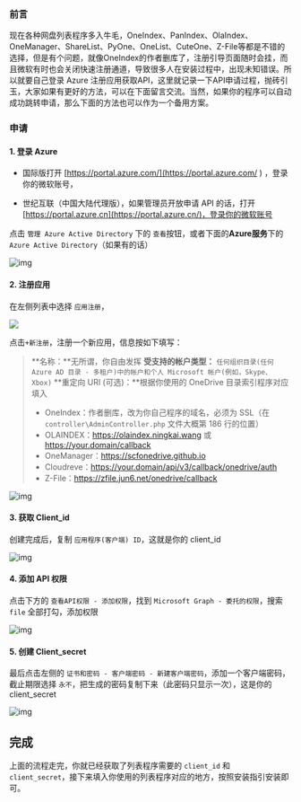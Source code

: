 ### 前言

现在各种网盘列表程序多入牛毛，OneIndex、PanIndex、OlaIndex、OneManager、ShareList、PyOne、OneList、CuteOne、Z-File等都是不错的选择，但是有个问题，就像OneIndex的作者删库了，注册引导页面随时会挂，而且微软有时也会关闭快速注册通道，导致很多人在安装过程中，出现未知错误。所以就要自己登录 Azure 注册应用获取API，这里就记录一下API申请过程，抛砖引玉，大家如果有更好的方法，可以在下面留言交流。当然，如果你的程序可以自动成功跳转申请，那么下面的方法也可以作为一个备用方案。

### 申请

#### 1. 登录 Azure

- 国际版打开 [https://portal.azure.com/](https://portal.azure.com/ ) ，登录你的微软账号，

- 世纪互联（中国大陆代理版），如果管理员开放申请 API 的话，打开 [https://portal.azure.cn](https://portal.azure.cn/)，登录你的微软账号

点击 `管理 Azure Active Directory` 下的 `查看`按钮，或者下面的**Azure服务**下的`Azure Active Directory`（如果有的话）

![img](https://cdn.jsdelivr.net/gh/love2wind/cloudimg/img/c50c9713880746509c26cb1bd99c3ec8.webp)

#### 2. 注册应用

在左侧列表中选择 `应用注册`，

![](https://cdn.jsdelivr.net/gh/love2wind/cloudimg/img/3b8cb652ab2c0818b87d65b728bf860f.webp)

点击`+新注册`，注册一个新应用，信息按如下填写：

> **名称：**无所谓，你自由发挥
> **受支持的帐户类型：** `任何组织目录(任何 Azure AD 目录 - 多租户)中的帐户和个人 Microsoft 帐户(例如，Skype、Xbox)`
> **重定向 URI (可选)：**根据你使用的 OneDrive 目录索引程序对应填入
>
> - OneIndex：作者删库，改为你自己程序的域名，必须为 SSL（在 `controller\AdminController.php` 文件大概第 186 行的位置）
> - OLAINDEX：https://olaindex.ningkai.wang 或 https://your.domain/callback
> - OneManager：https://scfonedrive.github.io
> - Cloudreve：https://your.domain/api/v3/callback/onedrive/auth
> - Z-File：https://zfile.jun6.net/onedrive/callback

![img](https://cdn.jsdelivr.net/gh/love2wind/cloudimg/img/9fec60718e322d6364fb9bc785ca702b.webp)

#### 3. 获取 Client_id

创建完成后，复制 `应用程序(客户端) ID`，这就是你的 client_id

![img](https://cdn.jsdelivr.net/gh/love2wind/cloudimg/img/f552be12281989af1f39553147b2b50c.webp)

#### 4. 添加 API 权限

点击下方的 `查看API权限 - 添加权限`，找到 `Microsoft Graph - 委托的权限`，搜索 `file` 全部打勾，添加权限

![img](https://cdn.jsdelivr.net/gh/love2wind/cloudimg/img/feeb05d6954aaf5c4e2fbc085a23e6e0.webp)

#### 5. 创建 Client_secret

最后点击左侧的 `证书和密码 - 客户端密码 - 新建客户端密码`，添加一个客户端密码，截止期限选择 `永不`，把生成的密码复制下来（此密码只显示一次），这是你的 client_secret

![img](https://cdn.jsdelivr.net/gh/love2wind/cloudimg/img/49bec57a5b1c402fd178a6fe362e8f5a.webp)

## 完成

上面的流程走完，你就已经获取了列表程序需要的 `client_id` 和 `client_secret`，接下来填入你使用的列表程序对应的地方，按照安装指引安装即可。